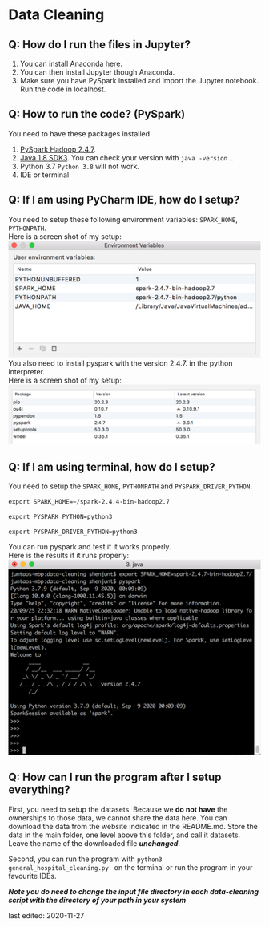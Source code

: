 # Data Cleaning

## Q: How do I run the files in Jupyter?
1. You can install Anaconda [here](https://www.anaconda.com/products/individual).
2. You can then install Jupyter though Anaconda.
3. Make sure you have PySpark installed and import the Jupyter notebook. Run the code in localhost.


## Q: How to run the code? (PySpark)
You need to have these packages installed
1. [PySpark Hadoop 2.4.7](https://spark.apache.org/downloads.html).  
2. [Java 1.8 SDK3](https://www.oracle.com/java/technologies/javase/javase-jdk8-downloads.html). You can check your version with ```java -version ```.  
3. Python 3.7 ```Python 3.8``` will not work.   
4. IDE or terminal


## Q: If I am using PyCharm IDE, how do I setup?
You need to setup these following environment variables: ```SPARK_HOME```, ```PYTHONPATH```.   
Here is a screen shot of my setup:
<img src="../readme/ev.png" />
You also need to install pyspark with the version 2.4.7. in the python interpreter.   
Here is a screen shot of my setup:
<img src="../readme/charmSetup1.png" />

## Q: If I am using terminal, how do I setup?
You need to setup the ```SPARK_HOME```, ```PYTHONPATH``` and ```PYSPARK_DRIVER_PYTHON```.   
```
export SPARK_HOME=~/spark-2.4.4-bin-hadoop2.7   
```
```
export PYSPARK_PYTHON=python3  
```
```
export PYSPARK_DRIVER_PYTHON=python3  
```   

You can run pyspark and test if it works properly.   
Here is the results if it runs properly:   
<img src="../readme/terminalSetup1.png" />


## Q: How can I run the program after I setup everything?

First, you need to setup the datasets. Because we **do not have** the ownerships to those data, we cannot share the data here. You can download the data from the website indicated in the README.md. Store the data in the main folder, one level above this folder, and call it datasets. Leave the name of the downloaded file ***unchanged***.

Second, you can run the program with ```python3 general_hospital_cleaning.py ``` on the terminal or run the program in your favourite IDEs. 

***Note you do need to change the input file directory in each data-cleaning script with the directory of your path in your system***

last edited: 2020-11-27